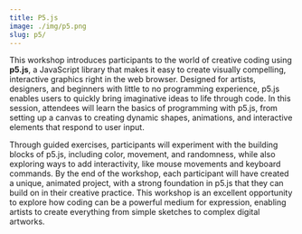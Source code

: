 ```yaml
---
title: P5.js
image: ./img/p5.png
slug: p5/
---
```



This workshop introduces participants to the world of creative coding using **p5.js**, a JavaScript library that makes it easy to create visually compelling, interactive graphics right in the web browser. Designed for artists, designers, and beginners with little to no programming experience, p5.js enables users to quickly bring imaginative ideas to life through code. In this session, attendees will learn the basics of programming with p5.js, from setting up a canvas to creating dynamic shapes, animations, and interactive elements that respond to user input.

Through guided exercises, participants will experiment with the building blocks of p5.js, including color, movement, and randomness, while also exploring ways to add interactivity, like mouse movements and keyboard commands. By the end of the workshop, each participant will have created a unique, animated project, with a strong foundation in p5.js that they can build on in their creative practice. This workshop is an excellent opportunity to explore how coding can be a powerful medium for expression, enabling artists to create everything from simple sketches to complex digital artworks.
